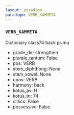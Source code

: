 ```yaml
---
layout: paradigm
paradigm: VERB_KAMMETA
---
```

### ` VERB_KAMMETA `

Dictionary class74 back p~mu
* grade_dir: strengthen
* plurale_tantum: False
* pos: VERB
* stem_diphthong: None
* stem_vowel: None
* upos: VERB
* harmony: back
* kotus_av: H
* kotus_tn: 74
* clitics: False
* possessive: False
